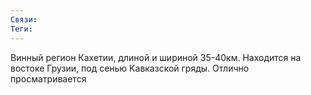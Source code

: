 ```yaml
---
Связи:
Теги:
---
```

Винный регион Кахетии, длиной и шириной 35-40км.
Находится на востоке Грузии, под сенью Кавказской гряды.
Отлично просматривается 